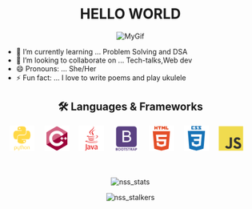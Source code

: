 <h1 align="center"><b> HELLO WORLD  </b></h1> 
<p align="center">
<img src="https://user-images.githubusercontent.com/63009472/115747177-9d177b00-a3b2-11eb-8c36-11d0a6207090.gif" alt="MyGif" width="300" height="300"/>
</p>
<p align="center">
  <ul >
  <li> 🌱 I’m currently learning ... Problem Solving and DSA </li>
  <li> 👯 I’m looking to collaborate on ... Tech-talks,Web dev</li>
  <li> 😄 Pronouns: ... She/Her</li>
  <li> ⚡ Fun fact: ... I love to write poems and play ukulele</li>
  </ul>
</p>

<h2 align="center">🛠️ Languages & Frameworks</h2>
<p align="center">
  <img height="50" width="50" alt="Python" src="https://raw.githubusercontent.com/devicons/devicon/master/icons/python/python-plain-wordmark.svg" />&nbsp;&nbsp;&nbsp;&nbsp;
  <img height="50" width="50" alt="C++" src="https://raw.githubusercontent.com/devicons/devicon/master/icons/cplusplus/cplusplus-original.svg" />&nbsp;&nbsp;&nbsp;&nbsp; 
  <img height="50" width="50" alt="Java" src="https://raw.githubusercontent.com/devicons/devicon/master/icons/java/java-plain-wordmark.svg" />&nbsp;&nbsp;&nbsp;&nbsp;
  <img height="50" width="50" alt="Bootstrap" src="https://raw.githubusercontent.com/devicons/devicon/master/icons/bootstrap/bootstrap-plain-wordmark.svg" />&nbsp;&nbsp;&nbsp;&nbsp; 
  <img height="50" width="50" alt="HTML" src="https://raw.githubusercontent.com/devicons/devicon/master/icons/html5/html5-plain-wordmark.svg" />&nbsp;&nbsp;&nbsp;&nbsp;
  <img height="50" width="50" alt="CSS" src="https://raw.githubusercontent.com/devicons/devicon/master/icons/css3/css3-plain-wordmark.svg" />&nbsp;&nbsp;&nbsp;&nbsp; 
  <img height="50" width="50" alt="Javascript" src="https://raw.githubusercontent.com/devicons/devicon/master/icons/javascript/javascript-original.svg" />&nbsp;&nbsp;&nbsp;&nbsp;
</p>
<br>
<p align="center"><img align="middle" src="https://github-readme-stats.vercel.app/api?username=nagasaisriya&show_icons=true&locale=en"  alt="nss_stats" /></p>
<p align="center"> <img src="https://komarev.com/ghpvc/?username=nagasaisriya&color=blueviolet" alt="nss_stalkers" /> </p>

